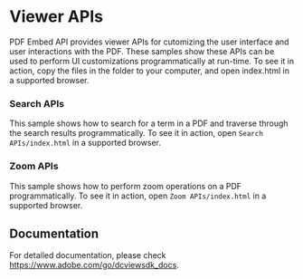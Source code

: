 # Viewer APIs

PDF Embed API provides viewer APIs for cutomizing the user interface and user interactions with the PDF.
These samples show these APIs can be used to perform UI customizations programmatically at run-time.
To see it in action, copy the files in the folder to your computer, and open index.html in a supported browser.

### Search APIs

This sample shows how to search for a term in a PDF and traverse through the search results programmatically.
To see it in action, open ```Search APIs/index.html``` in a supported browser.

### Zoom APIs

This sample shows how to perform zoom operations on a PDF programmatically.
To see it in action, open ```Zoom APIs/index.html``` in a supported browser.

## Documentation

For detailed documentation, please check https://www.adobe.com/go/dcviewsdk_docs.
